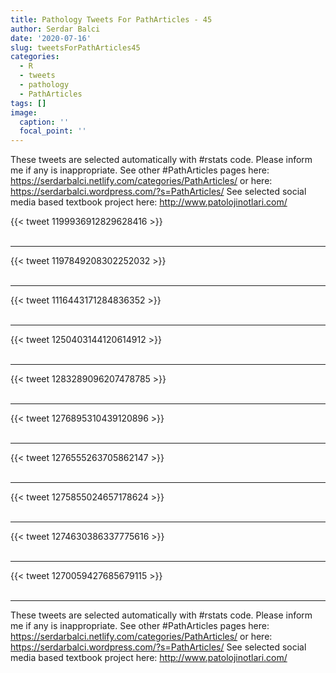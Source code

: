 ```yaml
---
title: Pathology Tweets For PathArticles - 45
author: Serdar Balci
date: '2020-07-16'
slug: tweetsForPathArticles45
categories:
  - R
  - tweets
  - pathology
  - PathArticles
tags: []
image:
  caption: ''
  focal_point: ''
---
```



These tweets are selected automatically with #rstats code. Please inform me if any is inappropriate.
See other #PathArticles pages here: https://serdarbalci.netlify.com/categories/PathArticles/  or here: https://serdarbalci.wordpress.com/?s=PathArticles/ 
See selected social media based textbook project here: http://www.patolojinotlari.com/

{{< tweet 1199936912829628416 >}}
<br>
<br>
<hr>
{{< tweet 1197849208302252032 >}}
<br>
<br>
<hr>
{{< tweet 1116443171284836352 >}}
<br>
<br>
<hr>
{{< tweet 1250403144120614912 >}}
<br>
<br>
<hr>
{{< tweet 1283289096207478785 >}}
<br>
<br>
<hr>
{{< tweet 1276895310439120896 >}}
<br>
<br>
<hr>
{{< tweet 1276555263705862147 >}}
<br>
<br>
<hr>
{{< tweet 1275855024657178624 >}}
<br>
<br>
<hr>
{{< tweet 1274630386337775616 >}}
<br>
<br>
<hr>
{{< tweet 1270059427685679115 >}}
<br>
<br>
<hr>


These tweets are selected automatically with #rstats code. Please inform me if any is inappropriate.
See other #PathArticles pages here: https://serdarbalci.netlify.com/categories/PathArticles/  or here: https://serdarbalci.wordpress.com/?s=PathArticles/ 
See selected social media based textbook project here: http://www.patolojinotlari.com/
